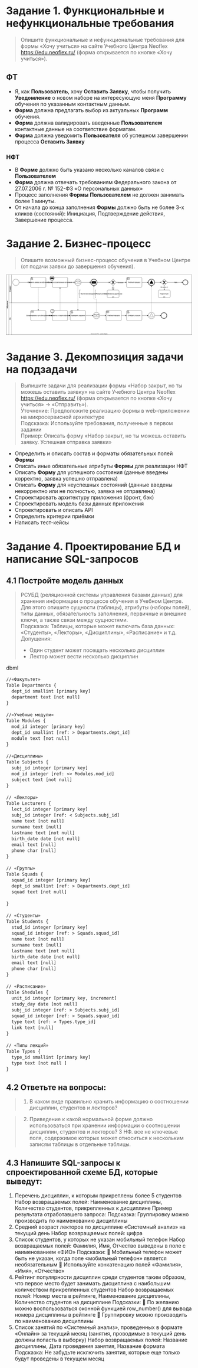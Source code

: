 # Задание 1. Функциональные и нефункциональные требования
> Опишите функциональные и нефункциональные требования для формы «Хочу учиться» на сайте Учебного Центра Neoflex https://edu.neoflex.ru/ (форма открывается по кнопке «Хочу учиться»).

## ФТ
- Я, как **Пользователь**, хочу **Оставить Заявку**, чтобы получить **Уведомление** о новом наборе на интересующую меня **Программу** обучения по указанным контактным данным.
- **Форма** должна предлагать выбор из актуальных **Программ** обучения.
- **Форма** должна валидировать введенные **Пользователем** контактные данные на соответствие форматам.
- **Форма** должна уведомить **Пользователя** об успешном завершении процесса **Оставить Заявку**

### НФТ
- В **Форме** должно быть указано несколько каналов связи с **Пользователем**
- **Форма** должна отвечать требованиям Федерального закона от 27.07.2006 г. № 152-ФЗ «О персональных данных»
- Процесс заполнения **Формы** **Пользователем** не должен занимать более 1 минуты.
- От начала до конца заполнения **Формы** должно быть не более 3-х кликов (состояний): Инициация, Подтверждение действия, Завершение процесса.

# Задание 2. Бизнес-процесс
> Опишите возможный бизнес-процесс обучения в Учебном Центре (от подачи заявки до завершения обучения).

![](https://github.com/vnukov-vv/My_Test_Tasks/blob/main/Neoflex/Обучение_bpmn.drawio.svg)


# Задание 3. Декомпозиция задачи на подзадачи
> Выпишите задачи для реализации формы «Набор закрыт, но ты можешь оставить заявку» на сайте Учебного Центра Neoflex https://edu.neoflex.ru/ (форма открывается по кнопке «Хочу учиться» → «Отправить»). <br>
> Уточнение: Предположите реализацию формы в web-приложении на микросервисной архитектуре<br>
> Подсказка: Используйте требования, полученные в первом задании<br>
> Пример: Описать форму «Набор закрыт, но ты можешь оставить заявку. Успешная отправка заявки»<br>

- Определить и описать состав и форматы обязательных полей **Формы**
- Описать иные обязательные атрибуты **Формы** для реализации НФТ
- Описать **Форму** для успешного состояния (данные введены корректно, заявка успешно отправлена)
- Описать **Форму** для неуспешных состояний (данные введены некорректно или не полностью, заявка не отправлена)
- Спроектировать архитектуру приложения (фронт, бэк)
- Спроектировать модель базы данных приложения
- Спроектировать и описать API
- Определить критерии приёмки
- Написать тест-кейсы

# Задание 4. Проектирование БД и написание SQL-запросов

## 4.1 Постройте модель данных
> РСУБД (реляционной системы управления базами данных) для хранения информации о процессе обучения в Учебном Центре. Для этого опишите сущности (таблицы), атрибуты (наборы полей), типы данных, обязательность заполнения, первичные и внешние ключи, а также связи между сущностями.<br>
Подсказка: Таблицы, которые может включать база данных: «Студенты», «Лекторы», «Дисциплины», «Расписание» и т.д. <br>
Допущения:
> - Один студент может посещать несколько дисциплин
> - Лектор может вести несколько дисциплин

dbml
```
//«Факультет»
Table Departments {
  dept_id smallint [primary key]
  department text [not null]
}

//«Учебные модули»
Table Modules {
  mod_id integer [primary key]
  dept_id smallint [ref: > Departments.dept_id]
  module text [not null]
}

//«Дисциплины»
Table Subjects {
  subj_id integer [primary key]
  mod_id integer [ref: <> Modules.mod_id]
  subject text [not null]
}

// «Лекторы»
Table Lecturers {
  lect_id integer [primary key]
  subj_id integer [ref: < Subjects.subj_id]
  name text [not null]
  surname text [null]
  lastname text [not null]
  birth_date date [not null]
  email text [null]
  phone char [null]
}

// «Группы»
Table Squads {
  squad_id integer [primary key]
  dept_id smallint [ref: > Departments.dept_id]
  squad text [not null]
  
}

// «Студенты»
Table Students {
  stud_id integer [primary key]
  squad_id integer [ref: > Squads.squad_id]
  name text [not null]
  surname text [null]
  lastname text [not null]
  birth_date date [not null]
  email text [null]
  phone char [null]
}

// «Расписание»
Table Shedules {
  unit_id integer [primary key, increment]
  study_day date [not null]
  subj_id integer [ref: > Subjects.subj_id]
  squad_id integer [ref: > Squads.squad_id]
  type text [ref: > Types.type_id]
  link text [null]
}

// «Типы лекций»
Table Types {
  type_id smallint [primary key]
  type text [not null ]
}

```


## 4.2 Ответьте на вопросы:
> 1. В каком виде правильно хранить информацию о соотношении дисциплин, студентов и лекторов?

> 2. Приведение к какой нормальной форме должно использоваться при хранении информации о соотношении дисциплин, студентов и лекторов?
3 НФ. все не ключевые поля, содержимое которых может относиться к нескольким записям таблицы в отдельные таблицы.

## 4.3 Напишите SQL-запросы к спроектированной схеме БД, которые выведут:
1. Перечень дисциплин, к которым прикреплены более 5 студентов
Набор возвращаемых полей: Наименование дисциплины, Количество студентов, прикрепленных к 
дисциплине
Пример результата отработавшего запроса:
Подсказка: Группировку можно производить по наименованию дисциплины
2. Средний возраст лекторов по дисциплине «Системный анализ» на текущий день
Набор возвращаемых полей: цифра
3. Список студентов, у которых не указан мобильный телефон
Набор возвращаемых полей: Фамилия, Имя, Отчество выведены в поле с наименованием «ФИО»
Подсказки:
 Мобильный телефон может быть не указан, когда поле «мобильный телефон» является 
необязательным
 Используйте конкатенацию полей «Фамилия», «Имя», «Отчество»
4. Рейтинг популярности дисциплин среди студентов таким образом, что первое место будет занимать 
дисциплина с наибольшим количеством прикрепленных студентов
Набор возвращаемых полей: Номер места в рейтинге, Наименование дисциплины, Количество 
студентов на дисциплине
Подсказки:
 По желанию можно воспользоваться оконной функцией row_number() для вывода номера 
дисциплины в рейтинге
 Группировку можно производить по наименованию дисциплины
5. Список занятий по «Системный анализ», проведенных в формате «Онлайн» за текущий месяц 
(занятия, проводимые в текущий день должны попасть в выборку)
Набор возвращаемых полей: Название дисциплины, Дата проведения занятия, Название формата
Подсказка: Не забудьте исключить занятия, которые еще только будут проведены в текущем месяц
